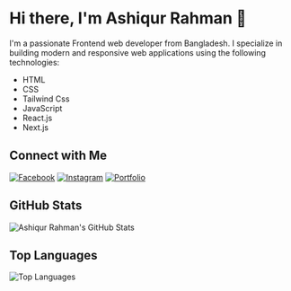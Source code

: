 
# Hi there, I'm Ashiqur Rahman 👋

I'm a passionate Frontend web developer from Bangladesh. I specialize in building modern and responsive web applications using the following technologies:

- HTML
- CSS
- Tailwind Css
- JavaScript
- React.js
- Next.js



## Connect with Me

[![Facebook](https://img.shields.io/badge/LinkedIn-Connect-blue)]([https://www.linkedin.com/in/your-linkedin-profile/](https://www.facebook.com/nextdev2/))
[![Instagram](https://img.shields.io/badge/Twitter-Follow-blue)]([https://twitter.com/your-twitter-handle](https://www.instagram.com/code_unlocked/))
[![Portfolio](https://img.shields.io/badge/Portfolio-Visit-brightgreen)]([https://your-portfolio-website.com](https://code-unlocked.vercel.app/))

## GitHub Stats

![Ashiqur Rahman's GitHub Stats](https://github-readme-stats.vercel.app/api?username=codeunlocked2&show_icons=true&hide=contribs,prs&count_private=true&theme=radical)

## Top Languages

![Top Languages](https://github-readme-stats.vercel.app/api/top-langs/?username=codeunlocked2&layout=compact&theme=radical)
